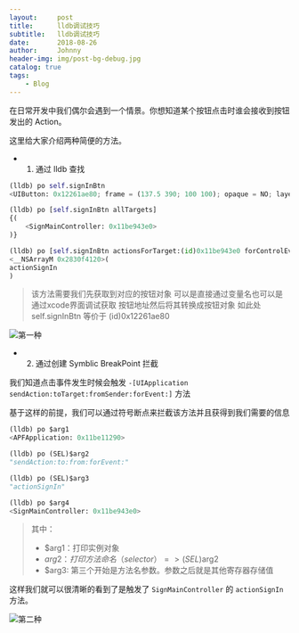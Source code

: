 ```yaml
---
layout:     post
title:      lldb调试技巧
subtitle:   lldb调试技巧
date:       2018-08-26
author:     Johnny
header-img: img/post-bg-debug.jpg
catalog: true
tags:
    - Blog
---
```


在日常开发中我们偶尔会遇到一个情景。你想知道某个按钮点击时谁会接收到按钮发出的 Action。

这里给大家介绍两种简便的方法。

- 1. 通过 lldb 查找

```python
(lldb) po self.signInBtn
<UIButton: 0x12261ae80; frame = (137.5 390; 100 100); opaque = NO; layer = <CALayer: 0x283f43400>>

(lldb) po [self.signInBtn allTargets]
{(
    <SignMainController: 0x11be943e0>
)}

(lldb) po [self.signInBtn actionsForTarget:(id)0x11be943e0 forControlEvent:0]
<__NSArrayM 0x2830f4120>(
actionSignIn
) 
```

> 该方法需要我们先获取到对应的按钮对象 可以是直接通过变量名也可以是通过xcode界面调试获取
> 按钮地址然后将其转换成按钮对象 如此处self.signInBtn 等价于 (id)0x12261ae80

![第一种](images/lldb_btn_first.png)

- 2. 通过创建 Symblic BreakPoint 拦截

我们知道点击事件发生时候会触发 `-[UIApplication sendAction:toTarget:fromSender:forEvent:]` 方法

基于这样的前提，我们可以通过符号断点来拦截该方法并且获得到我们需要的信息

```python
(lldb) po $arg1
<APFApplication: 0x11be11290>

(lldb) po (SEL)$arg2
"sendAction:to:from:forEvent:"

(lldb) po (SEL)$arg3
"actionSignIn"

(lldb) po $arg4
<SignMainController: 0x11be943e0>
```

>其中：
> - $arg1：打印实例对象
> - $arg2：打印方法命名（selector） =>(SEL)$arg2
> - $arg3:  第三个开始是方法名参数。参数之后就是其他寄存器存储值

这样我们就可以很清晰的看到了是触发了 `SignMainController` 的 `actionSignIn` 方法。


![第二种](images/lldb_btn_second.png)